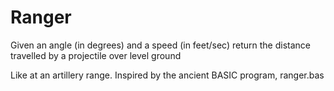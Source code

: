 # Ranger

Given an angle (in degrees) and a speed (in feet/sec)
return the distance travelled by a projectile over level ground

Like at an artillery range.  Inspired by the ancient BASIC program, ranger.bas
